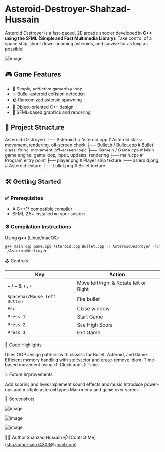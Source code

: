 # Asteroid-Destroyer-Shahzad-Hussain

Asteroid Destroyer is a fast-paced, 2D arcade shooter developed in **C++ using the SFML (Simple and Fast Multimedia Library)**. Take control of a space ship, shoot down incoming asteroids, and survive for as long as possible!

![image](https://github.com/user-attachments/assets/e159c6a0-b868-4b30-958e-a3a6e6a8290f)

## 🎮 Game Features

- 👾 Simple, addictive gameplay loop
- 💥 Bullet-asteroid collision detection
- 🪨 Randomized asteroid spawning
- 🧠 Object-oriented C++ design
- 🎨 SFML-based graphics and rendering

## 📂 Project Structure

Asteroid-Destroyer/
├── Asteroid.h / Asteroid.cpp # Asteroid class: movement, rendering, off-screen check
├── Bullet.h / Bullet.cpp # Bullet class: firing, movement, off-screen logic
├── Game.h / Game.cpp # Main game engine: game loop, input, updates, rendering
├── main.cpp # Program entry point
├── player.png # Player ship texture
├── asteroid.png # Asteroid texture
├── bullet.png # Bullet texture

## 🛠️ Getting Started

### ✅ Prerequisites

- A C++17 compatible compiler
- SFML 2.5+ installed on your system

### ⚙️ Compilation Instructions

Using **g++** (Linux/macOS):

```bash
g++ main.cpp Game.cpp Asteroid.cpp Bullet.cpp -o AsteroidDestroyer -lsfml-graphics -lsfml-window -lsfml-system
./AsteroidDestroyer
```

🕹️ Controls

| Key                          | Action          |
| ---------- | --------------- |
| `⬅️` / `➡️` &  `⬆️` / `⬇️` | Move left/right & Rotate left or Right|
| `Spacebar/Mouse left Button` | Fire bullet     |
| `Esc`                        | Close window    |
| `Press 1`                    | Start Game      |
| `Press 2`                    | See High Score  |
| `Press 3`                    | Exit Game       |

🧠 Code Highlights

Uses OOP design patterns with classes for Bullet, Asteroid, and Game.
Efficient memory handling with std::vector and erase-remove idiom.
Time-based movement using sf::Clock and sf::Time.

💡 Future Improvements

Add scoring and lives
Implement sound effects and music
Introduce power-ups and multiple asteroid types
Main menu and game over screen

📸 Screenshots

![image](https://github.com/user-attachments/assets/a041cf88-9d6c-480a-94c7-aa6067ee8fd5)

![image](https://github.com/user-attachments/assets/c6623b30-43b5-46f2-99af-0c1f81871e7f)

![image](https://github.com/user-attachments/assets/b26dd946-5c18-4200-bb2f-a0b5503c5fc3)


👨‍💻 Author
Shahzad Hussain
📫 [Contact Me] (shazadhussain74303@gmail.com)

